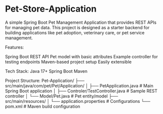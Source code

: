 # Pet-Store-Application

A simple Spring Boot Pet Management Application that provides REST APIs for managing pet data.
This project is designed as a starter backend for building applications like pet adoption, veterinary care, or pet service management.

Features:

Spring Boot REST API
Pet model with basic attributes
Example controller for testing endpoints
Maven-based project setup
Easily extensible

Tech Stack:
Java 17+
Spring Boot
Maven

Project Structure:
Pet-Application/
 ├── src/main/java/com/pet/Pet/Application/
 │    ├── PetApplication.java         # Main Spring Boot application
 │    ├── Controler/TestController.java  # Sample REST controller
 │    └── Model/Pet.java              # Pet entity/model
 ├── src/main/resources/
 │    └── application.properties      # Configurations
 └──  pom.xml           # Maven build configuration
